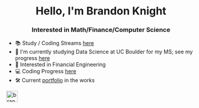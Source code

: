 <h1 align="center">Hello, I'm Brandon Knight</h1>
<h3 align="center">Interested in Math/Finance/Computer Science</h3>

- 📚 Study / Coding Streams [here](https://www.youtube.com/@x80HDx/streams)
- 📕 I'm currently studying Data Science at UC Boulder for my MS; see my progress [here](https://github.com/BKnightHD/MS-Data-Science)
- 🧮 Interested in Financial Engineering
- 💻 Coding Progress [here](https://github.com/BKnightHD/Python-CC)
- 🛠 Current [portfolio](https://bknighthd.github.io/) in the works

<a href="https://www.linkedin.com/in/brandon-knight-60469422b/" target="blank"><img align="center" src="https://github.com/BKnightHD/hello-world/blob/main/image/link.png" alt="brandon knight" width="30" height ="30" /></a>
</p>

